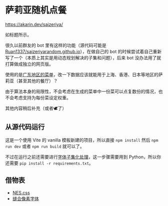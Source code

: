 # 萨莉亚随机点餐

https://akarin.dev/saizeriya/

如标题所示。

很久以前群友的 bot 里有这样的功能（源代码可能是 [Ruan1337/saizeriyarandom.github.io](https://github.com/Ruan1337/saizeriyarandom.github.io)），在做自己的 bot 的时候尝试着自己重新写了一个（本质上其实是用动态规划解决的子集和问题），后来 bot 没办法用了就打算做成独立的网页版。

使用的是[广东地区的菜单](https://gz-saizeriya.com.cn/portal/list/index/id/19.html)，改一下数据应该就能用于上海、香港、日本等地区的萨莉亚（甚至其他的餐厅）？

由于算法本身的局限性，不会考虑在生成的菜单中一份菜可以点复数份的情况，也不会考虑支持为每份菜设定权重。

其他内容稍后补充（或者🕊️了）

## 从源代码运行

这是一个使用 Vite 的 vanilla 模板新建的项目，所以直接 `npm install` 然后 `npm run dev` 或者 `npm run build` 就可以了。

不过在运行之前还需要进行[字体子集化处理](https://github.com/TransparentLC/saizeriya/tree/master/src/fusion-pixel-font)，这一步骤需要用到 Python，所以你还需要 `pip install -r requirements.txt`。

## 借物表

* [NES.css](https://nostalgic-css.github.io/NES.css/)
* [缝合像素字体](https://fusion-pixel-font.takwolf.com)
